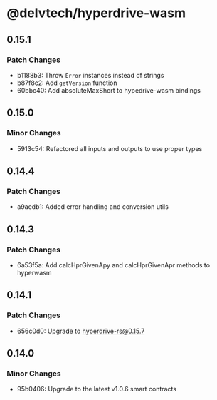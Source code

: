 # @delvtech/hyperdrive-wasm

## 0.15.1

### Patch Changes

- b1188b3: Throw `Error` instances instead of strings
- b87f8c2: Add `getVersion` function
- 60bbc40: Add absoluteMaxShort to hypedrive-wasm bindings

## 0.15.0

### Minor Changes

- 5913c54: Refactored all inputs and outputs to use proper types

## 0.14.4

### Patch Changes

- a9aedb1: Added error handling and conversion utils

## 0.14.3

### Patch Changes

- 6a53f5a: Add calcHprGivenApy and calcHprGivenApr methods to hyperwasm

## 0.14.1

### Patch Changes

- 656c0d0: Upgrade to hyperdrive-rs@0.15.7

## 0.14.0

### Minor Changes

- 95b0406: Upgrade to the latest v1.0.6 smart contracts
